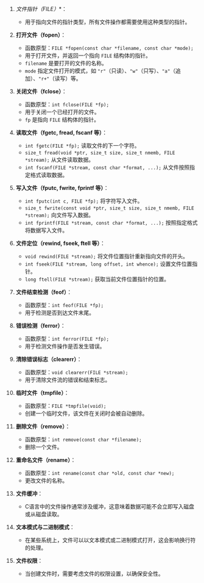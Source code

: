 

1. **文件指针（FILE*）**：
   - 用于指向文件的指针类型，所有文件操作都需要使用这种类型的指针。

2. **打开文件（fopen）**：
   - 函数原型：`FILE *fopen(const char *filename, const char *mode);`
   - 用于打开文件，并返回一个指向 `FILE` 结构体的指针。
   - `filename` 是要打开的文件的名称。
   - `mode` 指定文件打开的模式，如 `"r"`（只读）、`"w"`（只写）、`"a"`（追加）、`"r+"`（读写）等。

3. **关闭文件（fclose）**：
   - 函数原型：`int fclose(FILE *fp);`
   - 用于关闭一个已经打开的文件。
   - `fp` 是指向 `FILE` 结构体的指针。

4. **读取文件（fgetc, fread, fscanf 等）**：
   - `int fgetc(FILE *fp);` 读取文件的下一个字符。
   - `size_t fread(void *ptr, size_t size, size_t nmemb, FILE *stream);` 从文件读取数据。
   - `int fscanf(FILE *stream, const char *format, ...);` 从文件按照指定格式读取数据。

5. **写入文件（fputc, fwrite, fprintf 等）**：
   - `int fputc(int c, FILE *fp);` 将字符写入文件。
   - `size_t fwrite(const void *ptr, size_t size, size_t nmemb, FILE *stream);` 向文件写入数据。
   - `int fprintf(FILE *stream, const char *format, ...);` 按照指定格式将数据写入文件。

6. **文件定位（rewind, fseek, ftell 等）**：
   - `void rewind(FILE *stream);` 将文件位置指针重新指向文件的开头。
   - `int fseek(FILE *stream, long offset, int whence);` 设置文件位置指针。
   - `long ftell(FILE *stream);` 获取当前文件位置指针的位置。

7. **文件结束检测（feof）**：
   - 函数原型：`int feof(FILE *fp);`
   - 用于检测是否到达文件末尾。

8. **错误检测（ferror）**：
   - 函数原型：`int ferror(FILE *fp);`
   - 用于检测文件操作是否发生错误。

9. **清除错误标志（clearerr）**：
   - 函数原型：`void clearerr(FILE *stream);`
   - 用于清除文件流的错误和结束标志。

10. **临时文件（tmpfile）**：
    - 函数原型：`FILE *tmpfile(void);`
    - 创建一个临时文件，该文件在关闭时会被自动删除。

11. **删除文件（remove）**：
    - 函数原型：`int remove(const char *filename);`
    - 删除一个文件。

12. **重命名文件（rename）**：
    - 函数原型：`int rename(const char *old, const char *new);`
    - 更改文件的名称。

13. **文件缓冲**：
    - C语言中的文件操作通常涉及缓冲，这意味着数据可能不会立即写入磁盘或从磁盘读取。

14. **文本模式与二进制模式**：
    - 在某些系统上，文件可以以文本模式或二进制模式打开，这会影响换行符的处理。

15. **文件权限**：
    - 当创建文件时，需要考虑文件的权限设置，以确保安全性。


